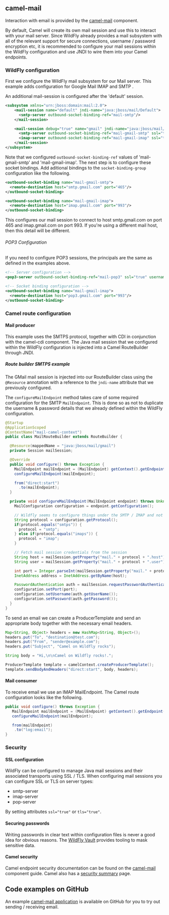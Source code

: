 ## camel-mail

Interaction with email is provided by the [camel-mail](http://camel.apache.org/mail.html) component.

By default, Camel will create its own mail session and use this to interact with your mail server. Since WildFly already provides a mail subsystem with all of the relevant support for secure connections, username / password encryption etc, it is recommended to configure your mail sessions within the WildFly configuration and use JNDI to wire them into your Camel endpoints.

### WildFly configuration
First we configure the WildFly mail subsystem for our Mail server. This example adds configuration for Google Mail IMAP and SMTP .

An additional mail-session is configured after the 'default' session.
```xml
<subsystem xmlns="urn:jboss:domain:mail:2.0">
    <mail-session name="default" jndi-name="java:jboss/mail/Default">
      <smtp-server outbound-socket-binding-ref="mail-smtp"/>
    </mail-session>

    <mail-session debug="true" name="gmail" jndi-name="java:jboss/mail/gmail">
      <smtp-server outbound-socket-binding-ref="mail-gmail-smtp" ssl="true" username="your-username-here" password="your-password-here"/>
      <imap-server outbound-socket-binding-ref="mail-gmail-imap" ssl="true" username="your-username-here" password="your-password-here"/>
    </mail-session>
</subsystem>
```
Note that we configured `outbound-socket-binding-ref` values of 'mail-gmail-smtp' and 'mail-gmail-imap'. The next step is to configure these socket bindings. Add aditional bindings to the `socket-binding-group` configuration like the following.
```xml
<outbound-socket-binding name="mail-gmail-smtp">
  <remote-destination host="smtp.gmail.com" port="465"/>
</outbound-socket-binding>

<outbound-socket-binding name="mail-gmail-imap">
  <remote-destination host="imap.gmail.com" port="993"/>
</outbound-socket-binding>
```
This configures our mail session to connect to host smtp.gmail.com on port 465 and imap.gmail.com on port 993. If you're using a different mail host, then this detail will be different.

###### POP3 Configuration

If you need to configure POP3 sessions, the principals are the same as defined in the examples above.
```xml
<!-- Server configuration -->
<pop3-server outbound-socket-binding-ref="mail-pop3" ssl="true" username="your-username-here" password="your-password-here"/>

<!-- Socket binding configuration -->
<outbound-socket-binding name="mail-gmail-imap">
  <remote-destination host="pop3.gmail.com" port="993"/>
</outbound-socket-binding>
```

### Camel route configuration

#### Mail producer
This example uses the SMTPS protocol, together with CDI in conjunction with the camel-cdi component. The Java mail session that we configured within the WildFly configuration is injected into a Camel RouteBuilder through JNDI.

##### Route builder SMTPS example
The GMail mail session is injected into our RouteBuilder class using the `@Resource` annotation with a reference to the `jndi-name` attribute that we  previously configured.

The `configureMailEndpoint` method takes care of some required configuration for the SMTP `MailEndpoint`. This is done so as not to duplicate the username & password details that we already defined within the WildFly configuration.

```java
@Startup
@ApplicationScoped
@ContextName("mail-camel-context")
public class MailRouteBuilder extends RouteBuilder {

  @Resource(mappedName = "java:jboss/mail/gmail")
  private Session mailSession;

  @Override
  public void configure() throws Exception {
    MailEndpoint mailEndpoint = (MailEndpoint) getContext().getEndpoint("smtps://smtp.gmail.com");
    configureMailEndpoint(mailEndpoint);

    from("direct:start")
      .to(mailEndpoint);
  }

  private void configureMailEndpoint(MailEndpoint endpoint) throws UnknownHostException {
    MailConfiguration configuration = endpoint.getConfiguration();

    // Wildfly seems to configure things under the SMTP / IMAP and not SMTPS / IMAPS
    String protocol = configuration.getProtocol();
    if(protocol.equals("smtps")) {
      protocol = "smtp";
    } else if(protocol.equals("imaps")) {
      protocol = "imap";
    }

    // Fetch mail session credentials from the session
    String host = mailSession.getProperty("mail." + protocol + ".host");
    String user = mailSession.getProperty("mail." + protocol + ".user");

    int port = Integer.parseInt(mailSession.getProperty("mail." + protocol + ".port"));
    InetAddress address = InetAddress.getByName(host);

    PasswordAuthentication auth = mailSession.requestPasswordAuthentication(address, port, protocol, null, user);
    configuration.setPort(port);
    configuration.setUsername(auth.getUserName());
    configuration.setPassword(auth.getPassword());
  }
}
```
To send an email we can create a ProducerTemplate and send an appropriate body together with the necessary email headers.

```java
Map<String, Object> headers = new HashMap<String, Object>();
headers.put("To", "destination@test.com");
headers.put("From", "sender@example.com");
headers.put("Subject", "Camel on Wildfly rocks");

String body = "Hi,\n\nCamel on Wildfly rocks!.";

ProducerTemplate template = camelContext.createProducerTemplate();
template.sendBodyAndHeaders("direct:start", body, headers);
```

#### Mail consumer
To receive email we use an IMAP MailEndpoint. The Camel route configuration looks like the following.
```java
public void configure() throws Exception {
   MailEndpoint mailEndpoint = (MailEndpoint) getContext().getEndpoint("imaps://imap.gmail.com");
   configureMailEndpoint(mailEndpoint);

   from(mailEndpoint)
    .to("log:email");
}
```

### Security

#### SSL configuration
WildFly can be configured to manage Java mail sessions and their associated transports using SSL / TLS. When configuring mail sessions you can configure SSL or TLS on server types:

* smtp-server
* imap-server
* pop-server

By setting attributes `ssl="true"` or `tls="true"`.

#### Securing passwords

Writing passwords in clear text within configuration files is never a good idea for obvious reasons. The [WildFly Vault](https://developer.jboss.org/wiki/JBossAS7SecuringPasswords) provides tooling to mask sensitive data.

#### Camel security

Camel endpoint security documentation can be found on the [camel-mail](http://camel.apache.org/mail.html) component guide. Camel also has a [security summary](http://camel.apache.org/security.html) page.


## Code examples on GitHub

An example [camel-mail application](https://github.com/wildfly-extras/wildfly-camel/tree/master/examples/camel-mail) is available on GitHub for you to try out sending / receiving email.



